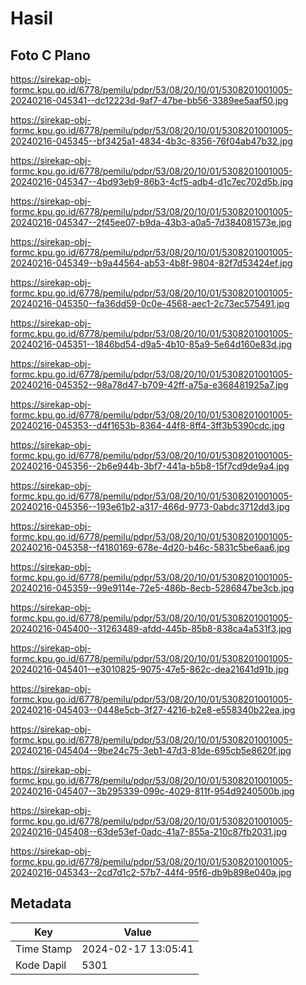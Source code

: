 # Hasil

## Foto C Plano

https://sirekap-obj-formc.kpu.go.id/6778/pemilu/pdpr/53/08/20/10/01/5308201001005-20240216-045341--dc12223d-9af7-47be-bb56-3389ee5aaf50.jpg

https://sirekap-obj-formc.kpu.go.id/6778/pemilu/pdpr/53/08/20/10/01/5308201001005-20240216-045345--bf3425a1-4834-4b3c-8356-76f04ab47b32.jpg

https://sirekap-obj-formc.kpu.go.id/6778/pemilu/pdpr/53/08/20/10/01/5308201001005-20240216-045347--4bd93eb9-86b3-4cf5-adb4-d1c7ec702d5b.jpg

https://sirekap-obj-formc.kpu.go.id/6778/pemilu/pdpr/53/08/20/10/01/5308201001005-20240216-045347--2f45ee07-b9da-43b3-a0a5-7d384081573e.jpg

https://sirekap-obj-formc.kpu.go.id/6778/pemilu/pdpr/53/08/20/10/01/5308201001005-20240216-045349--b9a44564-ab53-4b8f-9804-82f7d53424ef.jpg

https://sirekap-obj-formc.kpu.go.id/6778/pemilu/pdpr/53/08/20/10/01/5308201001005-20240216-045350--fa36dd59-0c0e-4568-aec1-2c73ec575491.jpg

https://sirekap-obj-formc.kpu.go.id/6778/pemilu/pdpr/53/08/20/10/01/5308201001005-20240216-045351--1846bd54-d9a5-4b10-85a9-5e64d160e83d.jpg

https://sirekap-obj-formc.kpu.go.id/6778/pemilu/pdpr/53/08/20/10/01/5308201001005-20240216-045352--98a78d47-b709-42ff-a75a-e368481925a7.jpg

https://sirekap-obj-formc.kpu.go.id/6778/pemilu/pdpr/53/08/20/10/01/5308201001005-20240216-045353--d4f1653b-8364-44f8-8ff4-3ff3b5390cdc.jpg

https://sirekap-obj-formc.kpu.go.id/6778/pemilu/pdpr/53/08/20/10/01/5308201001005-20240216-045356--2b6e944b-3bf7-441a-b5b8-15f7cd9de9a4.jpg

https://sirekap-obj-formc.kpu.go.id/6778/pemilu/pdpr/53/08/20/10/01/5308201001005-20240216-045356--193e61b2-a317-466d-9773-0abdc3712dd3.jpg

https://sirekap-obj-formc.kpu.go.id/6778/pemilu/pdpr/53/08/20/10/01/5308201001005-20240216-045358--f4180169-678e-4d20-b46c-5831c5be6aa6.jpg

https://sirekap-obj-formc.kpu.go.id/6778/pemilu/pdpr/53/08/20/10/01/5308201001005-20240216-045359--99e9114e-72e5-486b-8ecb-5286847be3cb.jpg

https://sirekap-obj-formc.kpu.go.id/6778/pemilu/pdpr/53/08/20/10/01/5308201001005-20240216-045400--31263489-afdd-445b-85b8-838ca4a531f3.jpg

https://sirekap-obj-formc.kpu.go.id/6778/pemilu/pdpr/53/08/20/10/01/5308201001005-20240216-045401--e3010825-9075-47e5-862c-dea21641d91b.jpg

https://sirekap-obj-formc.kpu.go.id/6778/pemilu/pdpr/53/08/20/10/01/5308201001005-20240216-045403--0448e5cb-3f27-4216-b2e8-e558340b22ea.jpg

https://sirekap-obj-formc.kpu.go.id/6778/pemilu/pdpr/53/08/20/10/01/5308201001005-20240216-045404--9be24c75-3eb1-47d3-81de-695cb5e8620f.jpg

https://sirekap-obj-formc.kpu.go.id/6778/pemilu/pdpr/53/08/20/10/01/5308201001005-20240216-045407--3b295339-099c-4029-811f-954d9240500b.jpg

https://sirekap-obj-formc.kpu.go.id/6778/pemilu/pdpr/53/08/20/10/01/5308201001005-20240216-045408--63de53ef-0adc-41a7-855a-210c87fb2031.jpg

https://sirekap-obj-formc.kpu.go.id/6778/pemilu/pdpr/53/08/20/10/01/5308201001005-20240216-045343--2cd7d1c2-57b7-44f4-95f6-db9b898e040a.jpg


## Metadata

| Key        | Value               |
| ---------- | ------------------- |
| Time Stamp | 2024-02-17 13:05:41 |
| Kode Dapil | 5301                |



